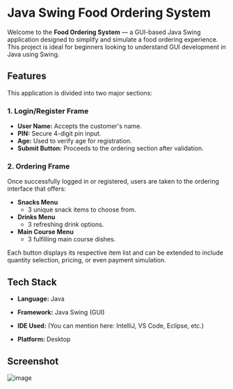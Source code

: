 # Java Swing Food Ordering System

Welcome to the **Food Ordering System** — a GUI-based Java Swing application designed to simplify and simulate a food ordering experience. This project is ideal for beginners looking to understand GUI development in Java using Swing.

## Features

This application is divided into two major sections:

### 1. **Login/Register Frame**
- **User Name:** Accepts the customer's name.
- **PIN:** Secure 4-digit pin input.
- **Age:** Used to verify age for registration.
- **Submit Button:** Proceeds to the ordering section after validation.

### 2. **Ordering Frame**
Once successfully logged in or registered, users are taken to the ordering interface that offers:

- **Snacks Menu**
  - 3 unique snack items to choose from.
- **Drinks Menu**
  - 3 refreshing drink options.
- **Main Course Menu**
  - 3 fulfilling main course dishes.

Each button displays its respective item list and can be extended to include quantity selection, pricing, or even payment simulation.

## Tech Stack

- **Language:** Java
- **Framework:** Java Swing (GUI)

- **IDE Used:** (You can mention here: IntelliJ, VS Code, Eclipse, etc.)
- **Platform:** Desktop

## Screenshot
 ![image](https://github.com/user-attachments/assets/39250fe4-9755-4d23-adae-5e7bce473679)
